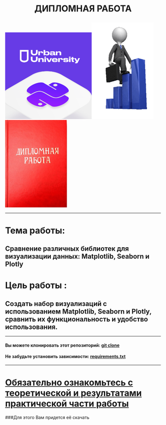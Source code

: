#  <p align="center"> ДИПЛОМНАЯ РАБОТА

<img src = 'https://github.com/AlexandrKuznetsov1/DegreeProject/blob/master/sketh_for_readme/UU_photo.png' width="280"><img src = 'https://github.com/AlexandrKuznetsov1/DegreeProject/blob/master/sketh_for_readme/my_way.gif' width="200"/><img src = 'https://github.com/AlexandrKuznetsov1/DegreeProject/blob/master/sketh_for_readme/Degree_work.jpg' width="200"/></p>


______________________________________________________________________________________________________________________________________________________________________________________________________________
# Тема работы:
## Сравнение различных библиотек для визуализации данных: Matplotlib, Seaborn и Plotly
# Цель работы :
## Создать набор визуализаций с использованием Matplotlib, Seaborn и Plotly, сравнить их функциональность и удобство использования.
______________________________________________________________________________________________________________________________________________________________________________________________________________

#### Вы можете клонировать этот репозиторий: [git clone](https://github.com/AlexandrKuznetsov1/DegreeProject)
#### Не забудьте установить зависимости: [requirements.txt](https://github.com/AlexandrKuznetsov1/DegreeProject/blob/master/requirements.txt)
______________________________________________________________________________________________________________________________________________________________________________________________________________
# [Обязательно ознакомьтесь с теоретической и результатами практической части работы](https://github.com/AlexandrKuznetsov1/DegreeProject/blob/master/Дипломная%20работа.docx)
###Для этого Вам придется её скачать
#
#
#
#
